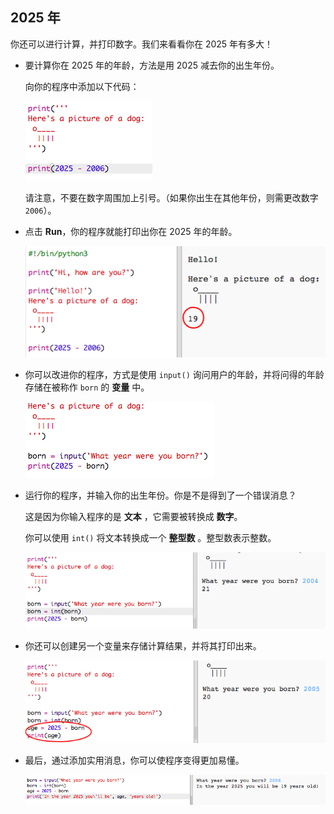 ## 2025 年

你还可以进行计算，并打印数字。我们来看看你在 2025 年有多大！

+ 要计算你在 2025 年的年龄，方法是用 2025 减去你的出生年份。

    向你的程序中添加以下代码：

    ![screenshot](images/me-calc.png)

    请注意，不要在数字周围加上引号。（如果你出生在其他年份，则需更改数字 `2006`）。

+ 点击 **Run**，你的程序就能打印出你在 2025 年的年龄。

    ![screenshot](images/me-calc-run.png)

+ 你可以改进你的程序，方式是使用 `input()` 询问用户的年龄，并将问得的年龄存储在被称作 `born` 的 __变量__ 中。

    ![screenshot](images/me-input.png)

+ 运行你的程序，并输入你的出生年份。你是不是得到了一个错误消息？

    这是因为你输入程序的是 __文本__ ，它需要被转换成 __数字__。

    你可以使用 `int()` 将文本转换成一个 __整型数__ 。整型数表示整数。

    ![screenshot](images/me-input-test.png)

+ 你还可以创建另一个变量来存储计算结果，并将其打印出来。

    ![screenshot](images/me-result-variable.png)

+ 最后，通过添加实用消息，你可以使程序变得更加易懂。

    ![screenshot](images/me-message.png)



